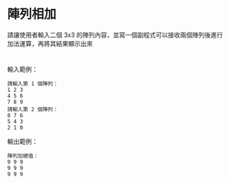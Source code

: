 # 陣列相加
請讓使用者輸入二個 3x3 的陣列內容，並寫一個副程式可以接收兩個陣列後進行 加法運算，再將其結果顯示出來
# 
輸入範例：
```
請輸入第 1 個陣列：
1 2 3
4 5 6
7 8 9
請輸入第 2 個陣列：
8 7 6
5 4 3
2 1 0
```

輸出範例：
```
陣列加總值： 
9 9 9
9 9 9
9 9 9
```
